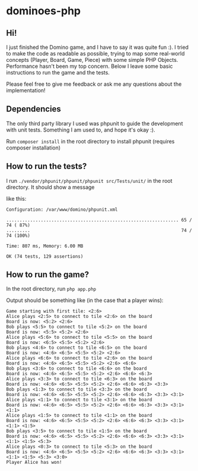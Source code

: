 # dominoes-php

## Hi! 
I just finished the Domino game, and I have to say it was quite fun :).
I tried to make the code as readable as possible, trying to map some real-world concepts (Player, Board, Game, Piece) with some simple PHP Objects. Performance hasn't been my top concern.
Below I leave some basic instructions to run the game and the tests. 

Please feel free to give me feedback or ask me any questions about the implementation!

## Dependencies
The only third party library I used was phpunit to guide the development with unit tests. Something I am used to, and hope it's okay :).

Run ```composer install``` in the root directory to install phpunit (requires composer installation)

## How to run the tests?
I run ```./vendor/phpunit/phpunit/phpunit src/Tests/unit/``` in the root directory. It should show a message

like this:
```
Configuration: /var/www/domino/phpunit.xml

................................................................. 65 / 74 ( 87%)
.........                                                         74 / 74 (100%)

Time: 807 ms, Memory: 6.00 MB

OK (74 tests, 129 assertions)
```

## How to run the game?
In the root directory, run
```php app.php```

Output should be something like (in the case that a player wins):
```
Game starting with first tile: <2:6>
Alice plays <2:5> to connect to tile <2:6> on the board
Board is now: <5:2> <2:6>
Bob plays <5:5> to connect to tile <5:2> on the board
Board is now: <5:5> <5:2> <2:6>
Alice plays <5:6> to connect to tile <5:5> on the board
Board is now: <6:5> <5:5> <5:2> <2:6>
Bob plays <4:6> to connect to tile <6:5> on the board
Board is now: <4:6> <6:5> <5:5> <5:2> <2:6>
Alice plays <6:6> to connect to tile <2:6> on the board
Board is now: <4:6> <6:5> <5:5> <5:2> <2:6> <6:6>
Bob plays <3:6> to connect to tile <6:6> on the board
Board is now: <4:6> <6:5> <5:5> <5:2> <2:6> <6:6> <6:3>
Alice plays <3:3> to connect to tile <6:3> on the board
Board is now: <4:6> <6:5> <5:5> <5:2> <2:6> <6:6> <6:3> <3:3>
Bob plays <1:3> to connect to tile <3:3> on the board
Board is now: <4:6> <6:5> <5:5> <5:2> <2:6> <6:6> <6:3> <3:3> <3:1>
Alice plays <1:1> to connect to tile <3:1> on the board
Board is now: <4:6> <6:5> <5:5> <5:2> <2:6> <6:6> <6:3> <3:3> <3:1> <1:1>
Alice plays <1:5> to connect to tile <1:1> on the board
Board is now: <4:6> <6:5> <5:5> <5:2> <2:6> <6:6> <6:3> <3:3> <3:1> <1:1> <1:5>
Bob plays <3:5> to connect to tile <1:5> on the board
Board is now: <4:6> <6:5> <5:5> <5:2> <2:6> <6:6> <6:3> <3:3> <3:1> <1:1> <1:5> <5:3>
Alice plays <0:3> to connect to tile <5:3> on the board
Board is now: <4:6> <6:5> <5:5> <5:2> <2:6> <6:6> <6:3> <3:3> <3:1> <1:1> <1:5> <5:3> <3:0>
Player Alice has won!
```

